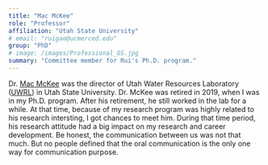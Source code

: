 ```yaml
---
title: "Mac McKee"
role: "Professor"
affiliation: "Utah State University"
# email: "ruigao@ucmerced.edu"
group: "PhD"
# image: /images/Professional_GS.jpg
summary: "Committee member for Rui's Ph.D. program."
---
```


Dr. [Mac McKee](https://uwrl.usu.edu/news/main-feed/2019/mac-retires) was the director of Utah Water Resources Laboratory ([UWRL](https://uwrl.usu.edu/)) in Utah State University. Dr. McKee was retired in 2019, when I was in my Ph.D. program. After his retirement, he still worked in the lab for a while. At that time, because of my research program was highly related to his research intersting, I got chances to meet him. During that time period, his research attitude had a big impact on my research and career development. Be honest, the communication between us was not that much. But no people defined that the oral communication is the only one way for communication purpose.

